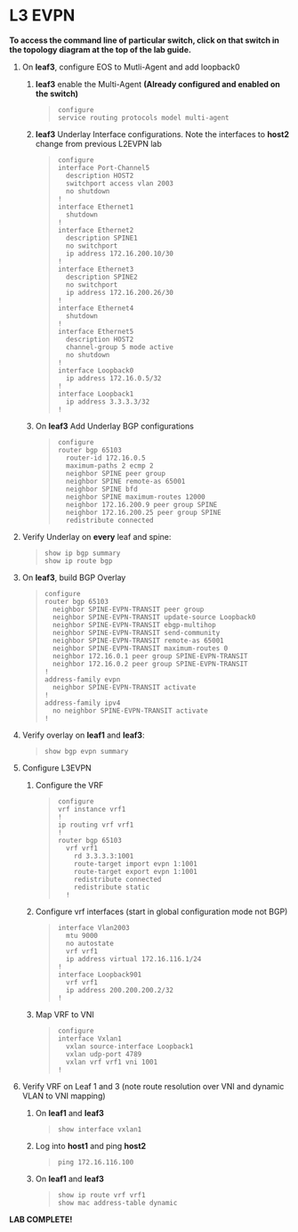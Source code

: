 # L3 EVPN

**To access the command line of particular switch, click on that switch
in the topology diagram at the top of the lab guide.**

1.  On **leaf3**, configure EOS to Mutli-Agent and add loopback0

    1.  **leaf3** enable the Multi-Agent **(Already configured and
        enabled on the switch)**

        > ``` text
        > configure
        > service routing protocols model multi-agent
        > ```

    2.  **leaf3** Underlay Interface configurations. Note the interfaces
        to **host2** change from previous L2EVPN lab

        > ``` text
        > configure
        > interface Port-Channel5
        >   description HOST2
        >   switchport access vlan 2003
        >   no shutdown
        > !
        > interface Ethernet1
        >   shutdown
        > !
        > interface Ethernet2
        >   description SPINE1
        >   no switchport
        >   ip address 172.16.200.10/30
        > !
        > interface Ethernet3
        >   description SPINE2
        >   no switchport
        >   ip address 172.16.200.26/30
        > !
        > interface Ethernet4
        >   shutdown
        > !
        > interface Ethernet5
        >   description HOST2
        >   channel-group 5 mode active
        >   no shutdown
        > !
        > interface Loopback0
        >   ip address 172.16.0.5/32
        > !
        > interface Loopback1
        >   ip address 3.3.3.3/32
        > !
        > ```

    3.  On **leaf3** Add Underlay BGP configurations

        > ``` text
        > configure
        > router bgp 65103
        >   router-id 172.16.0.5
        >   maximum-paths 2 ecmp 2
        >   neighbor SPINE peer group
        >   neighbor SPINE remote-as 65001
        >   neighbor SPINE bfd
        >   neighbor SPINE maximum-routes 12000
        >   neighbor 172.16.200.9 peer group SPINE
        >   neighbor 172.16.200.25 peer group SPINE
        >   redistribute connected
        > ```

2.  Verify Underlay on **every** leaf and spine:

    > ``` text
    > show ip bgp summary
    > show ip route bgp
    > ```

3.  On **leaf3**, build BGP Overlay

    > ``` text
    > configure
    > router bgp 65103
    >   neighbor SPINE-EVPN-TRANSIT peer group
    >   neighbor SPINE-EVPN-TRANSIT update-source Loopback0
    >   neighbor SPINE-EVPN-TRANSIT ebgp-multihop
    >   neighbor SPINE-EVPN-TRANSIT send-community
    >   neighbor SPINE-EVPN-TRANSIT remote-as 65001
    >   neighbor SPINE-EVPN-TRANSIT maximum-routes 0
    >   neighbor 172.16.0.1 peer group SPINE-EVPN-TRANSIT
    >   neighbor 172.16.0.2 peer group SPINE-EVPN-TRANSIT
    > !
    > address-family evpn
    >   neighbor SPINE-EVPN-TRANSIT activate
    > !
    > address-family ipv4
    >   no neighbor SPINE-EVPN-TRANSIT activate
    > !
    > ```

4.  Verify overlay on **leaf1** and **leaf3**:

    > ``` text
    > show bgp evpn summary
    > ```

5.  Configure L3EVPN

    1.  Configure the VRF

        > ``` text
        > configure
        > vrf instance vrf1
        > !
        > ip routing vrf vrf1
        > !
        > router bgp 65103
        >   vrf vrf1
        >     rd 3.3.3.3:1001
        >     route-target import evpn 1:1001
        >     route-target export evpn 1:1001
        >     redistribute connected
        >     redistribute static
        >   !
        > ```

    2.  Configure vrf interfaces (start in global configuration mode not
        BGP)

        > ``` text
        > interface Vlan2003
        >   mtu 9000
        >   no autostate
        >   vrf vrf1
        >   ip address virtual 172.16.116.1/24
        > !
        > interface Loopback901
        >   vrf vrf1
        >   ip address 200.200.200.2/32
        > !
        > ```

    3.  Map VRF to VNI

        > ``` text
        > configure
        > interface Vxlan1
        >   vxlan source-interface Loopback1
        >   vxlan udp-port 4789
        >   vxlan vrf vrf1 vni 1001
        > !
        > ```

6.  Verify VRF on Leaf 1 and 3 (note route resolution over VNI and
    dynamic VLAN to VNI mapping)

    1.  On **leaf1** and **leaf3**

        > ``` text
        > show interface vxlan1
        > ```

    2.  Log into **host1** and ping **host2**

        > ``` text
        > ping 172.16.116.100
        > ```

    3.  On **leaf1** and **leaf3**

        > ``` text
        > show ip route vrf vrf1
        > show mac address-table dynamic
        > ```

**LAB COMPLETE!**

